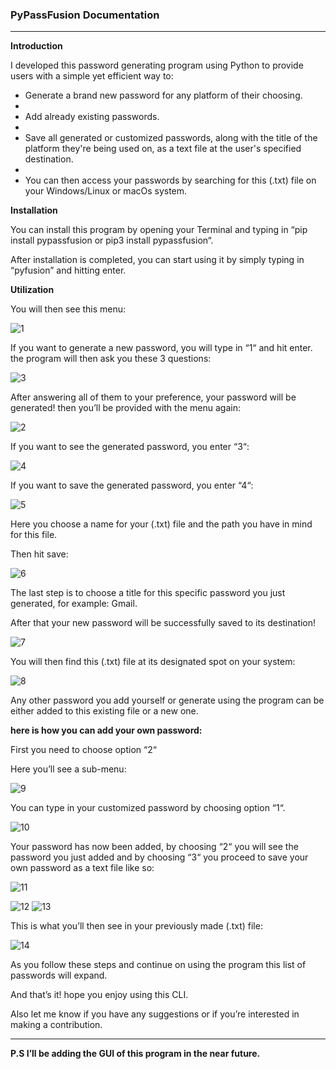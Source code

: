 ### **PyPassFusion Documentation**
___

**Introduction**

I developed this password generating program using Python to provide users with a simple yet efficient way to:

- Generate a brand new password for any platform of their choosing.
- 
- Add already existing passwords.
- 
- Save all generated or customized passwords, along with the title of the platform they're being used on, as a text file at the user's specified destination.
- 
- You can then access your passwords by searching for this (.txt) file on your Windows/Linux or macOs system.


**Installation**

You can install this program by opening your Terminal and typing in “pip install pypassfusion or pip3 install pypassfusion“.

After installation is completed, you can start using it by simply typing in “pyfusion” and hitting enter.


**Utilization**

You will then see this menu:

![1](https://user-images.githubusercontent.com/72671131/228978212-0eb717fd-0b28-4366-ba0e-fd9adaa2f209.png)

If you want to generate a new password, you will type in “1“ and hit enter. the program will then ask you these 3 questions:

![3](https://user-images.githubusercontent.com/72671131/228978507-267adcc1-9d74-4894-a32a-bb4123f272c1.png)

After answering all of them to your preference, your password will be generated! then you’ll be provided with the menu again:

![2](https://user-images.githubusercontent.com/72671131/228978646-4d88f055-675d-48cd-b6c0-aae5cda057d4.png)

If you want to see the generated password, you enter “3“:

![4](https://user-images.githubusercontent.com/72671131/228978771-cf92350b-c26b-48d4-b33f-b2f7b0fec3ed.png)

If you want to save the generated password, you enter “4“:

![5](https://user-images.githubusercontent.com/72671131/228978854-0fb5fc23-9350-4a70-b076-fdf7f0ae5654.png)

Here you choose a name for your (.txt) file and the path you have in mind for this file.

Then hit save:

![6](https://user-images.githubusercontent.com/72671131/228978991-e8ee2bfb-78c7-42ec-9264-6260ec10a28a.png)

The last step is to choose a title for this specific password you just generated, for example: Gmail.

After that your new password will be successfully saved to its destination!

![7](https://user-images.githubusercontent.com/72671131/228979070-33f92aa4-fa8c-4c68-b023-76d869bba4aa.png)

You will then find this (.txt) file at its designated spot on your system:

![8](https://user-images.githubusercontent.com/72671131/228979144-ddfc8eeb-2e9f-4b29-a51a-1d37ddedcd91.png)

Any other password you add yourself or generate using the program can be either added to this existing file or a new one.

**here is how you can add your own password:**

First you need to choose option “2“

Here you’ll see a sub-menu:

![9](https://user-images.githubusercontent.com/72671131/228979318-9a06ef56-07cb-4b8b-a33a-5c5a9a691c57.png)

You can type in your customized password by choosing option “1“.

![10](https://user-images.githubusercontent.com/72671131/228979398-97db7073-7496-43c4-94f6-62ffa610359d.png)

Your password has now been added, by choosing “2“ you will see the password you just added and by choosing “3“ you proceed to save your own password as a text file like so:

![11](https://user-images.githubusercontent.com/72671131/228979487-740769c4-532e-4636-8f4e-f63ccff997ad.png)

![12](https://user-images.githubusercontent.com/72671131/228979562-11f5c593-4fe4-4b9d-924d-d76efb9ae97b.png)
![13](https://user-images.githubusercontent.com/72671131/228979565-496cbc3a-f950-4501-a5a4-a073f0659e08.png)

This is what you’ll then see in your previously made (.txt) file:

![14](https://user-images.githubusercontent.com/72671131/228979625-ac444c86-dfb1-4fb6-a926-d946056fa38b.png)

As you follow these steps and continue on using the program this list of passwords will expand.

And that’s it! hope you enjoy using this CLI. 

Also let me know if you have any suggestions or if you’re interested in making a contribution.

___

**P.S   I’ll be adding the GUI of this program in the near future.**


